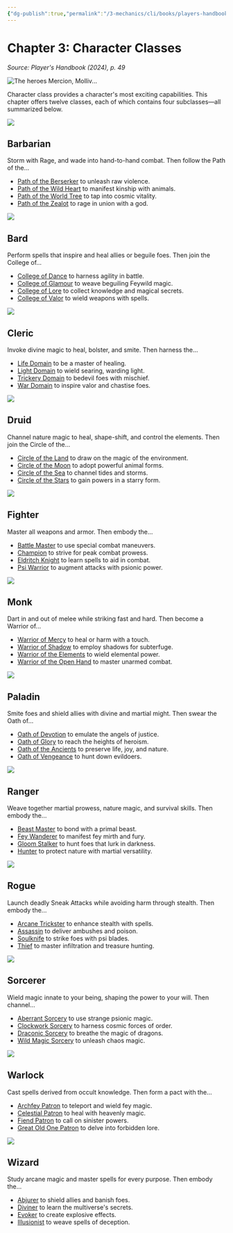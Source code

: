 ```yaml
---
{"dg-publish":true,"permalink":"/3-mechanics/cli/books/players-handbook-2024/04-chapter-3-character-classes/","tags":["ttrpg-cli/compendium/src/5e/xphb"],"created":"2025-02-22T12:02:28.548-05:00","updated":"2025-02-26T17:46:10.109-05:00"}
---
```


# Chapter 3: Character Classes
*Source: Player's Handbook (2024), p. 49* 

![The heroes Mercion, Molliv...](3-Mechanics/CLI/books/players-handbook-2024/img/025-03-050-opening-art.webp#center "The heroes Mercion, Molliver, Strongheart, and Ringlerun protect a portal to another plane from diabolical invaders")

Character class provides a character's most exciting capabilities. This chapter offers twelve classes, each of which contains four subclasses—all summarized below.

![](3-Mechanics/CLI/books/players-handbook-2024/img/026-03-002-barbarian-symbol.webp#center)

## Barbarian

Storm with Rage, and wade into hand-to-hand combat. Then follow the Path of the...

- [Path of the Berserker](3-Mechanics/CLI/classes/barbarian-xphb-path-of-the-berserker-xphb.md) to unleash raw violence.  
- [Path of the Wild Heart](3-Mechanics/CLI/classes/barbarian-xphb-path-of-the-wild-heart-xphb.md) to manifest kinship with animals.  
- [Path of the World Tree](3-Mechanics/CLI/classes/barbarian-xphb-path-of-the-world-tree-xphb.md) to tap into cosmic vitality.  
- [Path of the Zealot](3-Mechanics/CLI/classes/barbarian-xphb-path-of-the-zealot-xphb.md) to rage in union with a god.  

![](3-Mechanics/CLI/books/players-handbook-2024/img/027-03-003-bard-symbol.webp#center)

## Bard

Perform spells that inspire and heal allies or beguile foes. Then join the College of...

- [College of Dance](3-Mechanics/CLI/classes/bard-xphb-college-of-dance-xphb.md) to harness agility in battle.  
- [College of Glamour](3-Mechanics/CLI/classes/bard-xphb-college-of-glamour-xphb.md) to weave beguiling Feywild magic.  
- [College of Lore](3-Mechanics/CLI/classes/bard-xphb-college-of-lore-xphb.md) to collect knowledge and magical secrets.  
- [College of Valor](3-Mechanics/CLI/classes/bard-xphb-college-of-valor-xphb.md) to wield weapons with spells.  

![](3-Mechanics/CLI/books/players-handbook-2024/img/028-03-004-cleric-symbol.webp#center)

## Cleric

Invoke divine magic to heal, bolster, and smite. Then harness the...

- [Life Domain](3-Mechanics/CLI/classes/cleric-xphb-life-domain-xphb.md) to be a master of healing.  
- [Light Domain](3-Mechanics/CLI/classes/cleric-xphb-light-domain-xphb.md) to wield searing, warding light.  
- [Trickery Domain](3-Mechanics/CLI/classes/cleric-xphb-trickery-domain-xphb.md) to bedevil foes with mischief.  
- [War Domain](3-Mechanics/CLI/classes/cleric-xphb-war-domain-xphb.md) to inspire valor and chastise foes.  

![](3-Mechanics/CLI/books/players-handbook-2024/img/029-03-005-druid-symbol.webp#center)

## Druid

Channel nature magic to heal, shape-shift, and control the elements. Then join the Circle of the...

- [Circle of the Land](3-Mechanics/CLI/classes/druid-xphb-circle-of-the-land-xphb.md) to draw on the magic of the environment.  
- [Circle of the Moon](3-Mechanics/CLI/classes/druid-xphb-circle-of-the-moon-xphb.md) to adopt powerful animal forms.  
- [Circle of the Sea](3-Mechanics/CLI/classes/druid-xphb-circle-of-the-sea-xphb.md) to channel tides and storms.  
- [Circle of the Stars](3-Mechanics/CLI/classes/druid-xphb-circle-of-the-stars-xphb.md) to gain powers in a starry form.  

![](3-Mechanics/CLI/books/players-handbook-2024/img/030-03-006-fighter-symbol.webp#center)

## Fighter

Master all weapons and armor. Then embody the...

- [Battle Master](3-Mechanics/CLI/classes/fighter-xphb-battle-master-xphb.md) to use special combat maneuvers.  
- [Champion](3-Mechanics/CLI/classes/fighter-xphb-champion-xphb.md) to strive for peak combat prowess.  
- [Eldritch Knight](3-Mechanics/CLI/classes/fighter-xphb-eldritch-knight-xphb.md) to learn spells to aid in combat.  
- [Psi Warrior](3-Mechanics/CLI/classes/fighter-xphb-psi-warrior-xphb.md) to augment attacks with psionic power.  

![](3-Mechanics/CLI/books/players-handbook-2024/img/031-03-007-monk-symbol.webp#center)

## Monk

Dart in and out of melee while striking fast and hard. Then become a Warrior of...

- [Warrior of Mercy](3-Mechanics/CLI/classes/monk-xphb-warrior-of-mercy-xphb.md) to heal or harm with a touch.  
- [Warrior of Shadow](3-Mechanics/CLI/classes/monk-xphb-warrior-of-shadow-xphb.md) to employ shadows for subterfuge.  
- [Warrior of the Elements](3-Mechanics/CLI/classes/monk-xphb-warrior-of-the-elements-xphb.md) to wield elemental power.  
- [Warrior of the Open Hand](3-Mechanics/CLI/classes/monk-xphb-warrior-of-the-open-hand-xphb.md) to master unarmed combat.  

![](3-Mechanics/CLI/books/players-handbook-2024/img/032-03-008-paladin-symbol.webp#center)

## Paladin

Smite foes and shield allies with divine and martial might. Then swear the Oath of...

- [Oath of Devotion](3-Mechanics/CLI/classes/paladin-xphb-oath-of-devotion-xphb.md) to emulate the angels of justice.  
- [Oath of Glory](3-Mechanics/CLI/classes/paladin-xphb-oath-of-glory-xphb.md) to reach the heights of heroism.  
- [Oath of the Ancients](3-Mechanics/CLI/classes/paladin-xphb-oath-of-the-ancients-xphb.md) to preserve life, joy, and nature.  
- [Oath of Vengeance](3-Mechanics/CLI/classes/paladin-xphb-oath-of-vengeance-xphb.md) to hunt down evildoers.  

![](3-Mechanics/CLI/books/players-handbook-2024/img/033-03-009-ranger-symbol.webp#center)

## Ranger

Weave together martial prowess, nature magic, and survival skills. Then embody the...

- [Beast Master](3-Mechanics/CLI/classes/ranger-xphb-beast-master-xphb.md) to bond with a primal beast.  
- [Fey Wanderer](3-Mechanics/CLI/classes/ranger-xphb-fey-wanderer-xphb.md) to manifest fey mirth and fury.  
- [Gloom Stalker](3-Mechanics/CLI/classes/ranger-xphb-gloom-stalker-xphb.md) to hunt foes that lurk in darkness.  
- [Hunter](3-Mechanics/CLI/classes/ranger-xphb-hunter-xphb.md) to protect nature with martial versatility.  

![](3-Mechanics/CLI/books/players-handbook-2024/img/034-03-010-rogue-symbol.webp#center)

## Rogue

Launch deadly Sneak Attacks while avoiding harm through stealth. Then embody the...

- [Arcane Trickster](3-Mechanics/CLI/classes/rogue-xphb-arcane-trickster-xphb.md) to enhance stealth with spells.  
- [Assassin](3-Mechanics/CLI/classes/rogue-xphb-assassin-xphb.md) to deliver ambushes and poison.  
- [Soulknife](3-Mechanics/CLI/classes/rogue-xphb-soulknife-xphb.md) to strike foes with psi blades.  
- [Thief](3-Mechanics/CLI/classes/rogue-xphb-thief-xphb.md) to master infiltration and treasure hunting.  

![](3-Mechanics/CLI/books/players-handbook-2024/img/035-03-011-sorcerer-symbol.webp#center)

## Sorcerer

Wield magic innate to your being, shaping the power to your will. Then channel...

- [Aberrant Sorcery](3-Mechanics/CLI/classes/sorcerer-xphb-aberrant-sorcery-xphb.md) to use strange psionic magic.  
- [Clockwork Sorcery](3-Mechanics/CLI/classes/sorcerer-xphb-clockwork-sorcery-xphb.md) to harness cosmic forces of order.  
- [Draconic Sorcery](3-Mechanics/CLI/classes/sorcerer-xphb-draconic-sorcery-xphb.md) to breathe the magic of dragons.  
- [Wild Magic Sorcery](3-Mechanics/CLI/classes/sorcerer-xphb-wild-magic-sorcery-xphb.md) to unleash chaos magic.  

![](3-Mechanics/CLI/books/players-handbook-2024/img/036-03-012-warlock-symbol.webp#center)

## Warlock

Cast spells derived from occult knowledge. Then form a pact with the...

- [Archfey Patron](3-Mechanics/CLI/classes/warlock-xphb-archfey-patron-xphb.md) to teleport and wield fey magic.  
- [Celestial Patron](3-Mechanics/CLI/classes/warlock-xphb-celestial-patron-xphb.md) to heal with heavenly magic.  
- [Fiend Patron](3-Mechanics/CLI/classes/warlock-xphb-fiend-patron-xphb.md) to call on sinister powers.  
- [Great Old One Patron](3-Mechanics/CLI/classes/warlock-xphb-great-old-one-patron-xphb.md) to delve into forbidden lore.  

![](3-Mechanics/CLI/books/players-handbook-2024/img/037-03-013-wizard-symbol.webp#center)

## Wizard

Study arcane magic and master spells for every purpose. Then embody the...

- [Abjurer](3-Mechanics/CLI/classes/wizard-xphb-abjurer-xphb.md) to shield allies and banish foes.  
- [Diviner](3-Mechanics/CLI/classes/wizard-xphb-diviner-xphb.md) to learn the multiverse's secrets.  
- [Evoker](3-Mechanics/CLI/classes/wizard-xphb-evoker-xphb.md) to create explosive effects.  
- [Illusionist](3-Mechanics/CLI/classes/wizard-xphb-illusionist-xphb.md) to weave spells of deception.